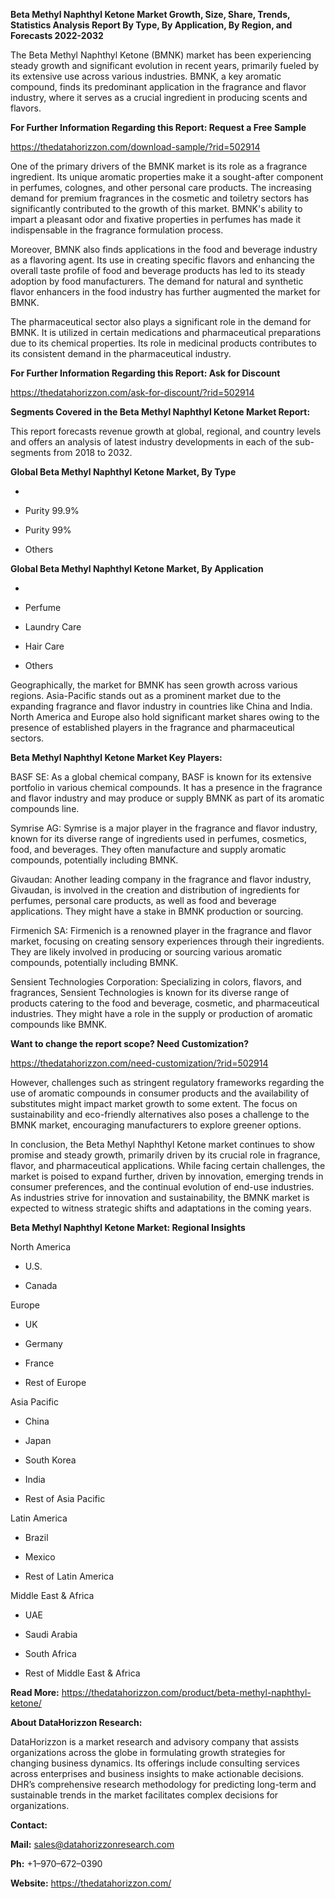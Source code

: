 **Beta Methyl Naphthyl Ketone Market Growth, Size, Share, Trends,
Statistics Analysis Report By Type, By Application, By Region, and
Forecasts 2022-2032**

The Beta Methyl Naphthyl Ketone (BMNK) market has been experiencing
steady growth and significant evolution in recent years, primarily
fueled by its extensive use across various industries. BMNK, a key
aromatic compound, finds its predominant application in the fragrance
and flavor industry, where it serves as a crucial ingredient in
producing scents and flavors.

**For Further Information Regarding this Report: Request a Free Sample**

<https://thedatahorizzon.com/download-sample/?rid=502914>

One of the primary drivers of the BMNK market is its role as a fragrance
ingredient. Its unique aromatic properties make it a sought-after
component in perfumes, colognes, and other personal care products. The
increasing demand for premium fragrances in the cosmetic and toiletry
sectors has significantly contributed to the growth of this market.
BMNK's ability to impart a pleasant odor and fixative properties in
perfumes has made it indispensable in the fragrance formulation process.

Moreover, BMNK also finds applications in the food and beverage industry
as a flavoring agent. Its use in creating specific flavors and enhancing
the overall taste profile of food and beverage products has led to its
steady adoption by food manufacturers. The demand for natural and
synthetic flavor enhancers in the food industry has further augmented
the market for BMNK.

The pharmaceutical sector also plays a significant role in the demand
for BMNK. It is utilized in certain medications and pharmaceutical
preparations due to its chemical properties. Its role in medicinal
products contributes to its consistent demand in the pharmaceutical
industry.

**For Further Information Regarding this Report: Ask for Discount**

<https://thedatahorizzon.com/ask-for-discount/?rid=502914>

**Segments Covered in the Beta Methyl Naphthyl Ketone Market Report:**

This report forecasts revenue growth at global, regional, and country
levels and offers an analysis of latest industry developments in each of
the sub-segments from 2018 to 2032.

**Global Beta Methyl Naphthyl Ketone Market, By Type**

-   

-   Purity 99.9%

-   Purity 99%

-   Others

**Global Beta Methyl Naphthyl Ketone Market, By Application**

-   

-   Perfume

-   Laundry Care

-   Hair Care

-   Others

Geographically, the market for BMNK has seen growth across various
regions. Asia-Pacific stands out as a prominent market due to the
expanding fragrance and flavor industry in countries like China and
India. North America and Europe also hold significant market shares
owing to the presence of established players in the fragrance and
pharmaceutical sectors.

**Beta Methyl Naphthyl Ketone Market Key Players:**

BASF SE: As a global chemical company, BASF is known for its extensive
portfolio in various chemical compounds. It has a presence in the
fragrance and flavor industry and may produce or supply BMNK as part of
its aromatic compounds line.

Symrise AG: Symrise is a major player in the fragrance and flavor
industry, known for its diverse range of ingredients used in perfumes,
cosmetics, food, and beverages. They often manufacture and supply
aromatic compounds, potentially including BMNK.

Givaudan: Another leading company in the fragrance and flavor industry,
Givaudan, is involved in the creation and distribution of ingredients
for perfumes, personal care products, as well as food and beverage
applications. They might have a stake in BMNK production or sourcing.

Firmenich SA: Firmenich is a renowned player in the fragrance and flavor
market, focusing on creating sensory experiences through their
ingredients. They are likely involved in producing or sourcing various
aromatic compounds, potentially including BMNK.

Sensient Technologies Corporation: Specializing in colors, flavors, and
fragrances, Sensient Technologies is known for its diverse range of
products catering to the food and beverage, cosmetic, and pharmaceutical
industries. They might have a role in the supply or production of
aromatic compounds like BMNK.

**Want to change the report scope? Need Customization?**

<https://thedatahorizzon.com/need-customization/?rid=502914>

However, challenges such as stringent regulatory frameworks regarding
the use of aromatic compounds in consumer products and the availability
of substitutes might impact market growth to some extent. The focus on
sustainability and eco-friendly alternatives also poses a challenge to
the BMNK market, encouraging manufacturers to explore greener options.

In conclusion, the Beta Methyl Naphthyl Ketone market continues to show
promise and steady growth, primarily driven by its crucial role in
fragrance, flavor, and pharmaceutical applications. While facing certain
challenges, the market is poised to expand further, driven by
innovation, emerging trends in consumer preferences, and the continual
evolution of end-use industries. As industries strive for innovation and
sustainability, the BMNK market is expected to witness strategic shifts
and adaptations in the coming years.

**Beta Methyl Naphthyl Ketone Market: Regional Insights**

North America

-   U.S.

-   Canada

Europe

-   UK

-   Germany

-   France

-   Rest of Europe

Asia Pacific

-   China

-   Japan

-   South Korea

-   India

-   Rest of Asia Pacific

Latin America

-   Brazil

-   Mexico

-   Rest of Latin America

Middle East & Africa

-   UAE

-   Saudi Arabia

-   South Africa

-   Rest of Middle East & Africa

**Read More:**
<https://thedatahorizzon.com/product/beta-methyl-naphthyl-ketone/>

**About DataHorizzon Research:**

DataHorizzon is a market research and advisory company that assists
organizations across the globe in formulating growth strategies for
changing business dynamics. Its offerings include consulting services
across enterprises and business insights to make actionable decisions.
DHR’s comprehensive research methodology for predicting long-term and
sustainable trends in the market facilitates complex decisions for
organizations.

**Contact:**

**Mail:** <sales@datahorizzonresearch.com>

**Ph:** +1–970–672–0390

**Website:** <https://thedatahorizzon.com/>
